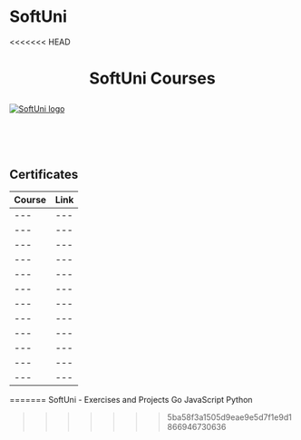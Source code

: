 # SoftUni
<<<<<<< HEAD
# <p align="center"> SoftUni Courses<p>

<a href="https://softuni.bg/trainings/courses" rel="Courses">  ![SoftUni logo][logo] <a/>

[logo]: http:// "SoftUni Logo"

<br/>
<br/>
<br/>

<h2> Certificates </h2>

|**Course**|**Link**| 
|---|---|
|---|---|
|---|---|
|---|---|
|---|---|
|---|---|
|---|---|
|---|---|
|---|---|
|---|---|
|---|---|
|---|---|
|---|---|
=======
SoftUni - Exercises and Projects
Go
JavaScript
Python
>>>>>>> 5ba58f3a1505d9eae9e5d7f1e9d1866946730636
